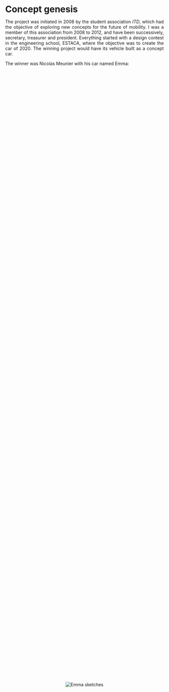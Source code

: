 <!--
.. title: Emma
.. slug: emma
.. date: 2019-10-31 15:57:03 UTC+08:00
.. tags: 
.. category: 
.. link: 
.. description: Emma: an urban electric vehicle
.. type: text
-->

<style>
* {
    margin: 0;
    padding: 0;
}
.imgbox {
    display: grid;
    height: 100%;
}
.center-fit {
    max-width: 100%;
    max-height: 100vh;
    margin: auto;
}
.center-fit-small {
    max-width: 70%;
    max-height: 100vh;
    margin: auto;
}

</style>
<style type="text/css">
    #gallery_container {
        position: relative;
    }
    .image-block {
        position: absolute;
    }
</style>



<h1> Concept genesis </h1>

<p style="text-align: justify; text-justify: inter-word;">
The project was initiated in 2008 by the student association <i>ITD</i>, which had the objective of exploring new concepts for the future of mobility. I was a member of this association from 2008 to 2012, and have been successively, secretary, treasurer and president. 
Everything started with a design contest in the engineering school, ESTACA, where the objective was to create the car of 2020. The winning project would have its vehicle built as a concept car.
</p>

The winner was Nicolas Meunier with his car named Emma:

<div class="imgbox">
	<img class="center-fit-small" src="/files/Emma_prj/Emma_drawing.png" alt="Emma sketches"/>
</div>
<br/>

<p style="text-align: justify; text-justify: inter-word;">
His concept was inspired by the Peel P50, the smallest car in the world according to Top Gear (<a href="https://youtu.be/dJfSS0ZXYdo" target="_blank">youtube link</a>). It was designed to be an electric urban car. It won the contest as it was an innovative idea and a great challenge from an engineering point of view. 
As a reminder, the Renault Twizy was not out and its conception had not even started yet.

The objective was for us to build this vehicle with the aim of being as close as possible to a commercial vehicle. Obviously there were some constraints due to the limited resources at our disposal, but our intention was still to build a functional vehicle.
</p>

<h1> Engineering conception </h1>

<p style="text-align: justify; text-justify: inter-word;">
Since we were trying to make a commercial quality vehicle, we did a survey of all the potential competitors. In 2009, the market for such urban zero-emission vehicles was small, therefore all the other examples were very odd and mostly invisible in the automotive landscape at the time. I won't go into detail because most of the examples are not sold anymore or were never made available to the public. Currently, the Aixam e-city is the most easily available vehicle from that time (<a href="https://www.aixam.com/en/e-aixam-range" target="_blank">link</a>). Another interesting vehicle which is competing in the same space is the MDI AIRpod, which uses the compressed air to power the vehicle. According to the company website, it may still appear one day (<a href="https://www.mdi.lu/airpod2-en" target="_blank">link</a>). 


<p style="text-align: justify; text-justify: inter-word;">
We also drew a list of functional specifications to have a design workflow similar to a real car manufacturer. In order to have a product suitable for a hypothetical sale, we also followed the French standard for a license-free car. 
</p>

<h3> Vehicle architecture </h3>

<p style="text-align: justify; text-justify: inter-word;">
<b>Battery:</b>
For the battery, we chose NiMH technology from an early stage because it offered a better cost effectiveness compared to Lithium technology. The batteries would ideally be positioned as low as possible to keep the center of gravity low, and close to the front where the 2-wheel axle is located in order to avoid rollover. In a first approximation, the choice was to put them on the floor (option A). A backup solution if the vehicle was to be too unstable was to put them on the sides of the driver's legs (option B). This choice was not the preferred one as it would make it more difficult to enter the vehicle.

<table style="width:100%; text-align: center;">
	<tr>
	   <th style="text-align:center;"> <img src="/files/Emma_prj/Engineering/battery_pos_optA.png" width="400" alt="Battery position option A"/> </th>
	   <th style="text-align:center;"> <img src="/files/Emma_prj/Engineering/battery_pos_optB.png" width="400" alt="Battery position option B"/> </th>
	</tr>
	<tr>
	   <th style="text-align:center;"> Option A </th>
	   <th style="text-align:center;"> Option B </th>
	</tr>
</table>
We are grateful to Saft for providing the battery units.
</p>
<br/>

<p style="text-align: justify; text-justify: inter-word;">
<b>Ergonomics:</b>
As the objective was to make a low-cost vehicle, we wanted to have a very simple seat. Therefore, the choice was made to have a fixed angle between the seat and the backrest.  The only one degree of freedom allowed to adjust the driving position was the seat slider. Thus, the angle of the seat with the floor as well as the steering-wheel position needed to be carefully chosen to make the driving position comfortable for most people. An ergonomic study showed that it was possible to comfortably fit from the 10% female up to the 85% male mannequin. The position of the pedals was also designed to fit the majority of people.
<table style="width:100%; text-align: center;">
	<tr>
	   <th style="text-align:center;"> <img src="/files/Emma_prj/Engineering/Ergonomic_50man.png" width="300" alt="50% man"/> </th>
	   <th style="text-align:center;"> <img src="/files/Emma_prj/Engineering/Ergonomic_85man.png" width="300" alt="85% man"/> </th>
	   <th style="text-align:center;"> <img src="/files/Emma_prj/Engineering/Ergonomic_10woman.png" width="300" alt="10% woman"/> </th>
	</tr>
	<tr>
	   <th style="text-align:center;"> 50% man </th>
	   <th style="text-align:center;"> 85% man </th>
	   <th style="text-align:center;"> 10% woman </th>
	</tr>
</table>
</p>

<p style="text-align: justify; text-justify: inter-word;">
<b>Powertrain design:</b>
We specified that the vehicle should be able to climb a 33% slope and reach a top speed of 45km/h in under 10s. As the cost was a great limitation in the design, we chose to use an off-the-shelf motor. This choice made it impossible to meet the criteria with a static gear ratio. Therefore, we made the choice to integrate a CVT in the powetrain. This transmission allowed enough torque at low speed to climb steep slopes and have a decent acceleration, while still being able to reach the top speed, making full use of the power available in each scenario. As a drawback it required another gear reduction after the CVT, making the whole powertrain both heavier and larger. 
</p>

<p style="text-align: justify; text-justify: inter-word;">
<b>Charger:</b> 
In order to contain the weight of the vehicle, and because the vehicle was designed as a commuter, the range was quite low at around 50km. To allow peace of mind to the driver and knowledge that recharging would be possible from most places, it was important to have a charger embedded in the vehicle. It was also a requirement who would be using the vehicle to go to work more than 25km. We were able to find a position under the hood where a hatch would be easy to integrate.
</p>

<div id="gallery_container"></div>
<div class="rows">
    <ul class="thumbnails">	
	<a href="/files/Emma_prj/Engineering/Powertrain_A.png" class="thumbnail image-reference" >
            <img src="/files/Emma_prj/Engineering/Powertrain_A.png" height="135px" alt="3D assembly of the swing arm with the powertrain (1)" style="margin: 0px 0px"></a>
	<a href="/files/Emma_prj/Engineering/Powertrain_B.png" class="thumbnail image-reference" >
            <img src="/files/Emma_prj/Engineering/Powertrain_B.png" height="135px" alt="3D assembly of the swing arm with the powertrain (2)" style="margin: 0px 0px"></a>
	<a href="/files/Emma_prj/Engineering/Front.png" class="thumbnail image-reference" >
            <img src="/files/Emma_prj/Engineering/Front.png" height="135px" alt="Position of the charger" style="margin: 0px 0px"></a>
	<a href="/files/Emma_prj/Engineering/34_all.png" class="thumbnail image-reference" >
            <img src="/files/Emma_prj/Engineering/34_all.png" height="135px" alt="Full car assembly without the body" style="margin: 0px 0px"></a>
	<a href="/files/Emma_prj/Engineering/side_all.png" class="thumbnail image-reference" >
            <img src="/files/Emma_prj/Engineering/side_all.png" height="135px" alt="Side view with the body" style="margin: 0px 0px"></a>
	<a href="/files/Emma_prj/Engineering/Picture1.png" class="thumbnail image-reference" >
            <img src="/files/Emma_prj/Engineering/Picture1.png" height="135px" alt="3D rendering" style="margin: 0px 0px"></a>
	<a href="/files/Emma_prj/Engineering/Picture2.png" class="thumbnail image-reference" >
            <img src="/files/Emma_prj/Engineering/Picture2.png" height="135px" alt="Potential car sharing plateform" style="margin: 0px 0px"></a>
</ul>
</div>

<h1> Frame welding </h1>

<h3> Main frame </h3>
<p style="text-align: justify; text-justify: inter-word;">
From the CAD design, we cut, bent and welded tubes to make the frame.
</p>

<div id="gallery_container"></div>
<div class="rows">
    <ul class="thumbnails">	
	<a href="/galleries/Frame/photo.jpg" class="thumbnail image-reference" >
            <img src="/galleries/Frame/photo.thumbnail.jpg" alt="Front part which should hold the front wheel"></a>
	<a href="/galleries/Frame/DSC00313.JPG" class="thumbnail image-reference" >
            <img src="/galleries/Frame/DSC00313.thumbnail.JPG" height="135px" alt="Frame in the middle of the process on top of the marble" style="margin: 1px 0px"></a>
	<a href="/galleries/Frame/DSC00318.JPG" class="thumbnail image-reference" >
            <img src="/galleries/Frame/DSC00318.thumbnail.JPG" height="135px" alt="Display of the arches' welding setup" style="margin: 1px 0px"></a>
	<a href="/galleries/Frame/DSC00392.JPG" class="thumbnail image-reference" >
            <img src="/galleries/Frame/DSC00392.thumbnail.JPG" height="135px" alt="Link of the wing arm with the frame" style="margin: 1px 0px"></a>
	<a href="/galleries/Frame/DSC00390.JPG" class="thumbnail image-reference" >
            <img src="/galleries/Frame/DSC00390.thumbnail.JPG" height="135px" alt="Side view of the frame" style="margin: 1px 0px"></a>
	<a href="/galleries/Frame/index.html" class="thumbnail image-reference" >
            <img src="/files/Useful_pics/More_pic.png" alt="Link to the gallery" style="margin: 1px 0px"></a>
</ul>
</div>

<h3> Swing arm </h3>
<p style="text-align: justify; text-justify: inter-word;">
The idea was to integrate the whole powertrain as close as possible to the rear wheel to provide the most space in the vehicle.
We finally chose to put everything on the swing arm as it was the easiest from a vehicle architecture point of view. It also had the advantage of reducing the complexity for the chain setup and maintenance. Although from a vehicle dynamics point of view, it is obviously not the right choice given the amount of unsuspended mass. But it was a compromise we accepted for a concept car.
Therefore, the swing arm was designed to receive the electric motor, the CVT and the gear reducer. 
</p>

<div id="gallery_container"></div>
<div class="rows">
    <ul class="thumbnails">	
	<a href="/galleries/Integration_GMP/DSCF0068.JPG" class="thumbnail image-reference" >
            <img src="/galleries/Integration_GMP/DSCF0068.thumbnail.JPG" alt="Cutting some metals with an angle grinder"></a>
	<a href="/galleries/Integration_GMP/DSCF0058.JPG" class="thumbnail image-reference" >
            <img src="/galleries/Integration_GMP/DSCF0058.thumbnail.JPG" height="135px" alt="Welding of stiffeners on the motor supporting plate" style="margin: 1px 0px"></a>
	<a href="/galleries/Integration_GMP/DSCF0078.JPG" class="thumbnail image-reference" >
            <img src="/galleries/Integration_GMP/DSCF0078.thumbnail.JPG" height="135px" alt="Swing arm finished" style="margin: 1px 0px"></a>
	<a href="/galleries/Integration_GMP/DSCF0400.JPG" class="thumbnail image-reference" >
            <img src="/galleries/Integration_GMP/DSCF0400.thumbnail.JPG" height="135px" alt="Swing arm painted and equipped with all the components" style="margin: 1px 0px"></a>
	<a href="/galleries/Integration_GMP/DSCF0402.JPG" class="thumbnail image-reference" >
            <img src="/galleries/Integration_GMP/DSCF0402.thumbnail.JPG" height="135px" alt="Powertrain assembled on the swing arm" style="margin: 1px 0px"></a>
	<a href="/galleries/Integration_GMP/index.html" class="thumbnail image-reference" >
            <img src="/files/Useful_pics/More_pic.png" alt="Link to the gallery" style="margin: 1px 0px"></a>
</ul>
</div>

<h1> Creation of the Body Master </h1>
<p style="text-align: justify; text-justify: inter-word;">
The bodywork started with the installation of wooden boxes fixed to the frame. The idea was to create the body around the frame to be sure it would fit. Indeed, it was possible to check the suspension wheel course and make sure any body parts were not in the way.
</p>

<div id="gallery_container"></div>
<div class="rows">
    <ul class="thumbnails">	
	<a href="/galleries/Bodywork_Wood/Front_box.jpg" class="thumbnail image-reference" >
            <img src="/galleries/Bodywork_Wood/Front_box.thumbnail.jpg" alt="Front wooden box"></a>
	<a href="/galleries/Bodywork_Wood/Wooden_bottom_box.jpg" class="thumbnail image-reference" >
            <img src="/galleries/Bodywork_Wood/Wooden_bottom_box.thumbnail.jpg" alt="Bottom wooden box"></a>
	<a href="/galleries/Bodywork_Wood/Wooden_main_box.jpg" class="thumbnail image-reference" >
            <img src="/galleries/Bodywork_Wood/Wooden_main_box.thumbnail.jpg" alt="Main volume"></a>
	<a href="/galleries/Bodywork_Wood/Wooden_back_box.jpg" class="thumbnail image-reference" >
            <img src="/galleries/Bodywork_Wood/Wooden_back_box.thumbnail.jpg" alt="Back wooden box "></a>
	<a href="/galleries/Bodywork_Wood/Side_view.jpg" class="thumbnail image-reference" >
            <img src="/galleries/Bodywork_Wood/Side_view.thumbnail.jpg" alt="Three-quarters_view, wooden boxes inside the frame"></a>
	<a href="/galleries/Bodywork_Wood/Three-quarters_view.jpg" class="thumbnail image-reference" >
            <img src="/galleries/Bodywork_Wood/Three-quarters_view.thumbnail.jpg" alt="Side_view, wooden boxes inside the frame"></a>
</ul>
</div>

<p style="text-align: justify; text-justify: inter-word;">
The second phase of the master's creation was to cut layers of foam according to the shapes of the body sections. The sections, previously prepared on CAD, were printed on paper and cut. They were then drawn on a first layer of foam. Then, each layer was doubled to get the symmetrical section at each cut. A rough section cutting was made with a band saw and finished precisely with a lathe-mounted disk sander.
Due to the choice to build the master around the frame to make sure that it would fit in the end, a long session of manually cutting and adjusting the sections was necessary to allow them to fit onto the wooden boxes. Then, a first squeezing of the section was made to make sure everything fit and to mark the position of the sections on the wood. Then, one by one they were glued onto the wooden boxes with putty. In this phase, a setting plate was made to provide a reference for the curve of the body. It was useful to make sure the sections were well placed and also to have a reference later during the sanding.
</p>


<div id="gallery_container"></div>
<div class="rows">
    <ul class="thumbnails">	
	<a href="/galleries/Foam_Sections/DSCF0095.JPG" class="thumbnail image-reference" >
            <img src="/galleries/Foam_Sections/DSCF0095.thumbnail.JPG" height="135px" alt="Drawings of the body with the sections, side and top view" style="margin: 1px 0px"></a>
	<a href="/galleries/Foam_Sections/DSCF0089.JPG" class="thumbnail image-reference" >
            <img src="/galleries/Foam_Sections/DSCF0089.thumbnail.JPG" alt="Section drawn on the foam" style="margin: 1px 0px"></a>
	<a href="/galleries/Foam_Sections/DSCF0123.JPG" class="thumbnail image-reference" >
            <img src="/galleries/Foam_Sections/DSCF0123.thumbnail.JPG" alt="Foam sections prepared and attached by pairs to provide symmetrical sides" style="margin: 1px 0px"></a>
	<a href="/galleries/Foam_Sections/DSCF0131.JPG" class="thumbnail image-reference" >
            <img src="/galleries/Foam_Sections/DSCF0131.thumbnail.JPG" alt="Rough cut of the sections with the band saw"style="margin: 1px 0px"></a>
	<a href="/galleries/Foam_Sections/DSCF0160.JPG" class="thumbnail image-reference" >
            <img src="/galleries/Foam_Sections/DSCF0160.thumbnail.JPG" alt="Finishing the sections with lathe-mounted disk sander"></a>
	<a href="/galleries/Foam_Sections/DSCF0137.JPG" class="thumbnail image-reference" >
            <img src="/galleries/Foam_Sections/DSCF0137.thumbnail.JPG" alt="First positionning of the side sections"></a>
	<a href="/galleries/Foam_Sections/DSCF0204.JPG" class="thumbnail image-reference" >
            <img src="/galleries/Foam_Sections/DSCF0204.thumbnail.JPG" alt="Most of the sections are ready and fit on the frame"></a>
	<a href="/galleries/Foam_Sections/DSCF0220.JPG" class="thumbnail image-reference" >
            <img src="/galleries/Foam_Sections/DSCF0220.thumbnail.JPG" alt="Preparation of the putty to do the collage"></a>
	<a href="/galleries/Foam_Sections/DSCF0226.JPG" class="thumbnail image-reference" >
            <img src="/galleries/Foam_Sections/DSCF0226.thumbnail.JPG" alt="After being placed on the frame, the sections are maintained together during the drying of the putty"></a>
	<a href="/galleries/Foam_Sections/DSCF0302.JPG" class="thumbnail image-reference" >
            <img src="/galleries/Foam_Sections/DSCF0302.thumbnail.JPG" height="135px" alt="All the sections are fixed one to another (1)"></a>
	<a href="/galleries/Foam_Sections/DSCF0298.JPG" class="thumbnail image-reference" >
            <img src="/galleries/Foam_Sections/DSCF0298.thumbnail.JPG" alt="All the sections are fixed one to another (2)" style="margin: 1px 0px"></a>
	<a href="/galleries/Foam_Sections/index.html" class="thumbnail image-reference" >
            <img src="/files/Useful_pics/More_pic.png" alt="Link to the gallery" style="margin: 1px 0px"></a>
</ul>
</div>

<p style="text-align: justify; text-justify: inter-word;">
Third phase consisted of the sanding of the foam to create the final shape of the body. The blue and black paint were used to highlight the part to sand, as the two neighboring sections needed to be continuous.
</p>

<div id="gallery_container"></div>
<div class="rows">
    <ul class="thumbnails">	
	<a href="/galleries/Foam_sanding/DSCF0326.JPG" class="thumbnail image-reference" >
            <img src="/galleries/Foam_sanding/DSCF0326.thumbnail.JPG" height="135px" alt="Left side view, half sanding" style="margin: 1px 0px"></a>
	<a href="/galleries/Foam_sanding/DSCF0324.JPG" class="thumbnail image-reference" >
            <img src="/galleries/Foam_sanding/DSCF0324.thumbnail.JPG" alt="Back view, half sanding" style="margin: 1px 0px"></a>
	<a href="/galleries/Foam_sanding/DSCF0333.JPG" class="thumbnail image-reference" >
            <img src="/galleries/Foam_sanding/DSCF0333.thumbnail.JPG" alt="Front view in the middle of the sanding process" style="margin: 1px 0px"></a>
	<a href="/galleries/Foam_sanding/DSCF0342.JPG" class="thumbnail image-reference" >
            <img src="/galleries/Foam_sanding/DSCF0342.thumbnail.JPG" alt="Front view" style="margin: 1px 0px"></a>
	<a href="/galleries/Foam_sanding/DSCF0350.JPG" class="thumbnail image-reference" >
            <img src="/galleries/Foam_sanding/DSCF0350.thumbnail.JPG" alt="Side view at the end of sanding" style="margin: 1px 0px"></a>
	<a href="/galleries/Foam_sanding/index.html" class="thumbnail image-reference" >
            <img src="/files/Useful_pics/More_pic.png" alt="Link to the gallery" style="margin: 1px 0px"></a>
</ul>
</div>

<p style="text-align: justify; text-justify: inter-word;">
After the shape of the body was finalized, a layer of glass fiber was applied to the foam. The objective was to have a robust master to create the mold of the body. A resin copy of the windshield was also made to avoid modeling this part in foam. 
First, putty had been applied to the section's junctions to make sure that they wouldn't seen on the master. Then, glass fiber layers were cut and placed on the different surfaces of the vehicle. The resin was applied and debubblizers were used to remove any potential air bubbles. The resin application had to be fast to obtain uniform thickness. 
</p>

<div id="gallery_container"></div>
<div class="rows">
    <ul class="thumbnails">	
	<a href="/galleries/Master_glassfiber/DSCF0359.JPG" class="thumbnail image-reference" >
            <img src="/galleries/Master_glassfiber/DSCF0359.thumbnail.JPG" height="135px" alt="Putty application to mask the sections' junctions (Front)" style="margin: 1px 0px"></a>
	<a href="/galleries/Master_glassfiber/DSCF0370.JPG" class="thumbnail image-reference" >
            <img src="/galleries/Master_glassfiber/DSCF0370.thumbnail.JPG" height="135px" alt="Fiber glass cutted and placed on the hood, roof and hatchback" style="margin: 1px 0px"></a>
	<a href="/galleries/Master_glassfiber/DSCF0372.JPG" class="thumbnail image-reference" >
            <img src="/galleries/Master_glassfiber/DSCF0372.thumbnail.JPG" height="135px" alt="Fiber glass cutted and placed on the hood, roof and hatchback (front)" style="margin: 1px 0px"></a>
	<a href="/galleries/Master_glassfiber/DSCF0386.JPG" class="thumbnail image-reference" >
            <img src="/galleries/Master_glassfiber/DSCF0386.thumbnail.JPG" height="135px" alt="Application of the resin with a brush and debubblizer to remove the air bubbles" style="margin: 1px 0px"></a>
	<a href="/galleries/Master_glassfiber/DSCF0388.JPG" class="thumbnail image-reference" >
            <img src="/galleries/Master_glassfiber/DSCF0388.thumbnail.JPG" height="135px" alt="The resin has been applied, need to wait to dry..." style="margin: 1px 0px"></a>
	<a href="/galleries/Master_glassfiber/index.html" class="thumbnail image-reference" >
            <img src="/files/Useful_pics/More_pic.png" alt="Link to the gallery" style="margin: 1px 0px"></a>
</ul>
</div>

<h1> Public presentation at the Paris Motor Show 2010 </h1>

<p style="text-align: justify; text-justify: inter-word;">
The vehicle was presented for the first time to the public at the Paris Motor Show 2010 in the ESTACA booth. As the fabrication of the Master took longer than expected, it was presented in an intermediate state. The fiberglass was painted in the vehicle's color and tape was placed on the vehicle to highlight the lines. The powertrain was mounted on the vehicle to give a complete external look. 
</p>

<div id="gallery_container"></div>
<div class="rows">
    <ul class="thumbnails">	
	<a href="/galleries/Status_mondial2010/DSCF0436.JPG" class="thumbnail image-reference" >
            <img src="/galleries/Status_mondial2010/DSCF0436.JPG" height="162px" alt="Side of the car" style="margin: 1px 0px"></a>
	<a href="/galleries/Status_mondial2010/DSCF0438.JPG" class="thumbnail image-reference" >
            <img src="/galleries/Status_mondial2010/DSCF0438.JPG" height="162px" alt="Front, with a tentative design of the headlight" style="margin: 1px 0px"></a>
	<a href="/galleries/Status_mondial2010/DSCF0756.JPG" class="thumbnail image-reference" >
            <img src="/galleries/Status_mondial2010/DSCF0756.JPG" height="162px" alt="Side of the car (2)" style="margin: 1px 0px"></a>
	<a href="/galleries/Status_mondial2010/DSCF0755.JPG" class="thumbnail image-reference" >
            <img src="/galleries/Status_mondial2010/DSCF0755.JPG" height="162px" alt="Three quarter back" style="margin: 1px 0px"></a>
	<a href="/galleries/Status_mondial2010/DSCF0754.JPG" class="thumbnail image-reference" >
            <img src="/galleries/Status_mondial2010/DSCF0754.JPG" height="162px" alt="Side of the car (3)" style="margin: 1px 0px"></a>
</ul>
</div>

<h1> From the master to the bodywork </h1>

<p style="text-align: justify; text-justify: inter-word;">

To get the body of the car, two major steps are needed. First, creating the mold, then doing the bodywork itself. Before the mold, a hard work of correcting the surface of the master was required, to create smooth lines. Then, a wood panel was created in the center of the vehicle to create the contact surface of the two bodywork sides. Then, application of wax was made onto the master before applying the glass fiber and resin similarly to the master's creation. Once the mold are reinforced with wood panel, the bodywork fabrication is made, again with the same process. Both fiberglass sides are assembled and sanding is done to refined the lines of the car. The opening and the different body parts were cut. Mounting parts were made to fix the bodywork to the frame. Finally, the painting was made. The vehicle was nearly ready for its second public appearance.

</p>

<div id="gallery_container"></div>
<div class="rows">
    <ul class="thumbnails">	
	<a href="/galleries/Body/0.jpg" class="thumbnail image-reference" >
            <img src="/galleries/Body/0.thumbnail.jpg" height="135px" alt="Two sides of the mold over the master" style="margin: 1px 0px"></a>
	<a href="/galleries/Body/1.jpg" class="thumbnail image-reference" >
            <img src="/galleries/Body/1.thumbnail.jpg" height="135px" alt="Bodywork assembled and sanding started" style="margin: 1px 0px"></a>
	<a href="/galleries/Body/5.jpg" class="thumbnail image-reference" >
            <img src="/galleries/Body/5.thumbnail.jpg" height="135px" alt="Bodywork sliced, positionning on the frame" style="margin: 1px 0px"></a>
	<a href="/galleries/Body/7.jpg" class="thumbnail image-reference" >
            <img src="/galleries/Body/7_small.jpg" height="135px" alt="Openings cut" style="margin: 1px 0px"></a>
	<a href="/galleries/Body/8.jpg" class="thumbnail image-reference" >
            <img src="/galleries/Body/8_small.jpg" height="135px" alt="Prepared for the painting" style="margin: 1px 0px"></a>
	<a href="/galleries/Body/index.html" class="thumbnail image-reference" >
            <img src="/files/Useful_pics/More_pic.png" height="135px" alt="Link to the gallery" style="margin: 1px 0px"></a>
</ul>
</div>

<h1> Public presentation at the Paris Motor Show 2012 </h1>

<p style="text-align: justify; text-justify: inter-word;">
Once the bodywork was completed, the final external look of the car was unveiled at the Paris Motor Show 2012. As a peculiarity of the car, it had only one door. As a one seater, two were not needed and it simplified the fabrication of the body, with less moving parts to adjust. The lenticular headlights were also installed.
</p>

<div style="width: 100%; display: table;">
    <div style="display: table-row; position: right;">
        <div style="width: 59.16%; display: table-cell;"> 
		<a href="/galleries/Status_mondial2012/P1000910.JPG" class="thumbnail image-reference" title="Three quarter front left">
		    <img src="/galleries/Status_mondial2012/P1000910.JPG" alt="Three quarter front left" style="margin: 2px -4px"></a>
	</div>
        <div style="display: table-cell; vertical-align: top;" > 
		<div id="gallery_container"></div>
		<div class="rows">
		    <ul class="thumbnails">	
			<a href="/galleries/Status_mondial2012/P1000911.JPG" class="thumbnail image-reference" title="Left side with the door">
			    <img src="/galleries/Status_mondial2012/P1000911.JPG" width=48% alt="Left side with the door" style="margin: 1px 0px"></a>
			<a href="/galleries/Status_mondial2012/P1010022.JPG" class="thumbnail image-reference" title="Front">
			    <img src="/galleries/Status_mondial2012/P1010022.JPG" width=48% alt="Front" style="margin: 1px 0px"></a>
			<a href="/galleries/Status_mondial2012/P1000912.JPG" class="thumbnail image-reference" title="Three quarter front right">
			    <img src="/galleries/Status_mondial2012/P1000912.JPG" width=48% alt="Three quarter front right" style="margin: 1px 0px"></a>
			<a href="/galleries/Status_mondial2012/P1000913.JPG" class="thumbnail image-reference" title="Three quarter back right">
			    <img src="/galleries/Status_mondial2012/P1000913.JPG" width=48% alt="Three quarter back right" style="margin: 1px 0px"></a>
			<a href="/galleries/Status_mondial2012/P1010023.JPG" class="thumbnail image-reference" title="Three quarter front left (2)">
			    <img src="/galleries/Status_mondial2012/P1010023.JPG" width=48% alt="Three quarter front left (2)" style="margin: 1px 0px"></a>
			<a href="/galleries/Status_mondial2012/P1010024.JPG" class="thumbnail image-reference" title="Back">
			    <img src="/galleries/Status_mondial2012/P1010024.JPG" width=48% alt="Back"  style="margin: 1px 0px"></a>
		</ul>
		</div>
	</div>
    </div>
</div>

<h1> Epilogue </h1>

<p style="text-align: justify; text-justify: inter-word;">
My participation in this project ended there as I was no longer a student and more importantly not close to Laval anymore. We could say that we developed the vehicle from scratch to a functional vehicle. Naturally, the vehicle was not finished at that stage. The interior was the last big part that last from a design perspective. From a manufacturing one, more works needed to be done to really have a completed vehicle. The suspensions settings required refinements to adapt for the differences between the initial plan and the real vehicle. The braking system was lacking of reliability. All the electrical wirings and all the accessories needed to be installed even if they were ready in 2012. Of course, I am sure that I forget many other small things as I am writing this list. 
<br/>
From the promise of only constructing a concept car, we achieved way more. We drew specifications, created a possible marketing plan. We made some compromises to respect constraints such as usability, vehicle dynamics, norms, cost effectiveness... I could say that I am proud to have realized such an ambitious project. It was challenging but allowed us to learn a lot from different areas.

</p>
<br/>

	
<h1> Acknowledgments </h1>

<h3> Partners </h3>

<!--img class="center-fit-small" src="/files/Emma_prj/indus_partners/indus_partners_all.png" alt="logos partners"/-->
<table style="width:100%">
	<tr>
	   <th> <img src="/files/Emma_prj/indus_partners/Estaca.png" width="200" alt="ESTACA logo"/> </th>
	   <th>	<img src="/files/Emma_prj/indus_partners/Gruau.png" width="220" alt="Gruau logo"/> </th>
	   <th>	<img src="/files/Emma_prj/indus_partners/saft.png" width="140" alt="Saft logo"/> </th>
	   <th>	<img src="/files/Emma_prj/indus_partners/CVTech.jpg" width="180" alt="CVTech logo"/> </th>
	</tr>
</table>

<table style="width:100%">
	<tr>
	   <th> <img src="/files/Emma_prj/indus_partners/Sefi.jpg" width="160" alt="Sefi logo"/> </th>
	   <th>	<img src="/files/Emma_prj/indus_partners/FAAR.jpg" width="200" alt="FAAR Industry logo"/> </th>
	   <th>	<img src="/files/Emma_prj/indus_partners/boullier.png" width="160" alt="Ets Boullier logo"/> </th>
	</tr>
</table>

<h3> People involved </h3>

<table style="width:100%; text-align: center;">
	<tr>
	   <th style="text-align:top-left; vertical-align: top;"> ITD team members: </th>
	   <th style="text-align:top-left; vertical-align: top;"> <b>Gruau's team for their help in the bodywork:</b> </th>
	<tr>
	   <th style="text-align:left; vertical-align: top; font-weight: normal;"> 
  		<ul> <li>Valentin Magnier</li>
  		     <li>Alexandre Barat</li>
		     <li>Jean-François Navillod</li>
		     <li>Raphaël  Da Silva</li>
		     <li>Quentin Montaigne</li>
		     <li>Thomas Halgrain</li>
		     <li>Guillaume Blanchard</li>
		     <li>Kévin Soccol</li>
		     <li>Antoine Simon</li>
		     <li>Hervé Denouault</li>
		     <li>...</li>
		</ul> </th>
	   <th style="text-align:left; vertical-align: top; font-weight: normal;"> 
  		<ul> <li>Alain Halbert</li>
  		     <li>Cyril Chauvin</li>
		     <li>Patrick Jacob</li>
		     <li>...</li>
		</ul> </th>
	</tr>
</table>




